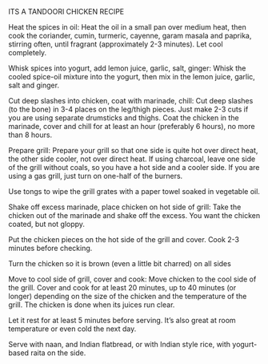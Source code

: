 ITS A TANDOORI CHICKEN RECIPE





Heat the spices in oil:
Heat the oil in a small pan over medium heat, then cook the coriander, cumin, turmeric, cayenne, garam masala and paprika, stirring often, until fragrant (approximately 2-3 minutes). Let cool completely.

Whisk spices into yogurt, add lemon juice, garlic, salt, ginger:
Whisk the cooled spice-oil mixture into the yogurt, then mix in the lemon juice, garlic, salt and ginger.

Cut deep slashes into chicken, coat with marinade, chill:
Cut deep slashes (to the bone) in 3-4 places on the leg/thigh pieces. Just make 2-3 cuts if you are using separate drumsticks and thighs. Coat the chicken in the marinade, cover and chill for at least an hour (preferably 6 hours), no more than 8 hours.

Prepare grill:
Prepare your grill so that one side is quite hot over direct heat, the other side cooler, not over direct heat. If using charcoal, leave one side of the grill without coals, so you have a hot side and a cooler side. If you are using a gas grill, just turn on one-half of the burners.

Use tongs to wipe the grill grates with a paper towel soaked in vegetable oil.

Shake off excess marinade, place chicken on hot side of grill:
Take the chicken out of the marinade and shake off the excess. You want the chicken coated, but not gloppy.

Put the chicken pieces on the hot side of the grill and cover. Cook 2-3 minutes before checking.

Turn the chicken so it is brown (even a little bit charred) on all sides

Move to cool side of grill, cover and cook:
Move chicken to the cool side of the grill. Cover and cook for at least 20 minutes, up to 40 minutes (or longer) depending on the size of the chicken and the temperature of the grill. The chicken is done when its juices run clear.

Let it rest for at least 5 minutes before serving. It’s also great at room temperature or even cold the next day.

Serve with naan, and Indian flatbread, or with Indian style rice, with yogurt-based raita on the side.